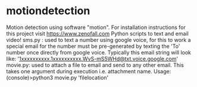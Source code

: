 # motiondetection
Motion detection using software "motion". For installation instructions for this project visit https://www.zenofall.com
Python scripts to text and email video!
sms.py : used to text a number using google voice, for this to work a special email for the number must be pre-generated by texting the 'To' number once directly from google voice. Typically this email string will look like: '1xxxxxxxxxx.1xxxxxxxxxx.WvS-mS5WHd@txt.voice.google.com'
movie.py: used to attach a file to email and send to any other email. This takes one argument during execution i.e. attachment name.
Usage: (console)>python3 movie.py 'filelocation'

